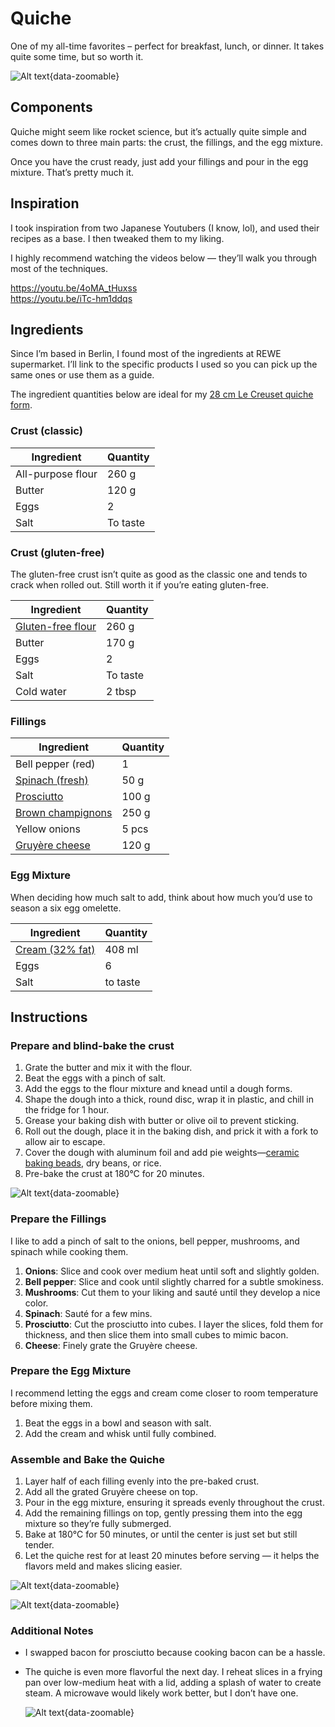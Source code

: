 # Quiche

One of my all-time favorites – perfect for breakfast, lunch, or dinner. It takes quite some time, but so worth it.

![Alt text](../../images/quiche_1.png){data-zoomable}


## Components

Quiche might seem like rocket science, but it’s actually quite simple and comes down to three main parts: the crust, the fillings, and the egg mixture.

Once you have the crust ready, just add your fillings and pour in the egg mixture. That’s pretty much it.

## Inspiration

I took inspiration from two Japanese Youtubers (I know, lol), and used their recipes as a base. I then tweaked them to my liking.

I highly recommend watching the videos below — they’ll walk you through most of the techniques.

https://youtu.be/4oMA_tHuxss  
https://youtu.be/iTc-hm1ddqs

## Ingredients

Since I’m based in Berlin, I found most of the ingredients at REWE supermarket. I’ll link to the specific products I used so you can pick up the same ones or use them as a guide.

The ingredient quantities below are ideal for my [28 cm Le Creuset quiche form](https://www.lecreuset.de/de_DE/p/tarteform-aus-steinzeug/SW1120.html?dwvar_SW1120_color=flint&dwvar_SW1120_size=28cm-l2-1).

### Crust (classic)

| Ingredient                  | Quantity |
|-----------------------------|----------|
| All-purpose flour           | 260 g    |
| Butter                      | 120 g    |
| Eggs                        | 2         |
| Salt                        | To taste |

### Crust (gluten-free)

The gluten-free crust isn’t quite as good as the classic one and tends to crack when rolled out. Still worth it if you’re eating gluten-free.

| Ingredient                  | Quantity |
|-----------------------------|----------|
| [Gluten-free flour](https://www.nu3.de/products/bauckhof-mehl-mix-universal-glutenfrei)           | 260 g    |
| Butter                     | 170 g    |
| Eggs                        | 2    |
| Salt                        | To taste |
| Cold water                  | 2 tbsp   |


### Fillings

| Ingredient                  | Quantity |
|-----------------------------|----------|
| Bell pepper (red)           | 1    |
| [Spinach (fresh)](https://shop.rewe.de/p/rewe-bio-blattspinat-100g/7294456)                     |    50 g      |
| [Prosciutto](https://shop.rewe.de/products/1424192?variantArticleId=V8EBVY1Q)                   | 100 g         |
| [Brown champignons](https://shop.rewe.de/products/8312738?variantArticleId=27952450)                   | 250 g    |
| Yellow onions                       | 5 pcs    |
| [Gruyère cheese](https://shop.rewe.de/products/7259886?variantArticleId=4388860191530)              | 120 g    |

### Egg Mixture

When deciding how much salt to add, think about how much you’d use to season a six egg omelette.

| Ingredient           | Quantity                                 |
|----------------------|------------------------------------------|
| [Cream (32% fat)](https://shop.rewe.de/products/1252453?variantArticleId=KB4ZWS5Y)          | 408 ml                                  |
| Eggs                 | 6                                  |
| Salt                 | to taste    |

## Instructions

### Prepare and blind-bake the crust

1. Grate the butter and mix it with the flour.
2. Beat the eggs with a pinch of salt.
3. Add the eggs to the flour mixture and knead until a dough forms.
4. Shape the dough into a thick, round disc, wrap it in plastic, and chill in the fridge for 1 hour.
5. Grease your baking dish with butter or olive oil to prevent sticking.
6. Roll out the dough, place it in the baking dish, and prick it with a fork to allow air to escape.
7. Cover the dough with aluminum foil and add pie weights—[ceramic baking beads](https://www.amazon.de/-/en/gp/product/B0001IWZ2W/), dry beans, or rice.
8. Pre-bake the crust at 180°C for 20 minutes.

![Alt text](../../images/crust.png){data-zoomable}

### Prepare the Fillings

I like to add a pinch of salt to the onions, bell pepper, mushrooms, and spinach while cooking them.

1. **Onions**: Slice and cook over medium heat until soft and slightly golden.
2. **Bell pepper**: Slice and cook until slightly charred for a subtle smokiness.
3. **Mushrooms**: Cut them to your liking and sauté until they develop a nice color.
4. **Spinach**: Sauté for a few mins.
5. **Prosciutto**: Cut the prosciutto into cubes. I layer the slices, fold them for thickness, and then slice them into small cubes to mimic bacon.
6. **Cheese**: Finely grate the Gruyère cheese.

### Prepare the Egg Mixture

I recommend letting the eggs and cream come closer to room temperature before mixing them.

1. Beat the eggs in a bowl and season with salt.
2. Add the cream and whisk until fully combined.

### Assemble and Bake the Quiche

1. Layer half of each filling evenly into the pre-baked crust.
2. Add all the grated Gruyère cheese on top.
3. Pour in the egg mixture, ensuring it spreads evenly throughout the crust.
4. Add the remaining fillings on top, gently pressing them into the egg mixture so they’re fully submerged.
5. Bake at 180°C for 50 minutes, or until the center is just set but still tender.
6. Let the quiche rest for at least 20 minutes before serving — it helps the flavors meld and makes slicing easier.

![Alt text](../../images/fillings-1.png){data-zoomable}

![Alt text](../../images/fillings-2.png){data-zoomable}

### Additional Notes

- I swapped bacon for prosciutto because cooking bacon can be a hassle.
- The quiche is even more flavorful the next day. I reheat slices in a frying pan over low-medium heat with a lid, adding a splash of water to create steam. A microwave would likely work better, but I don’t have one.

  ![Alt text](../../images/slice.png){data-zoomable}
